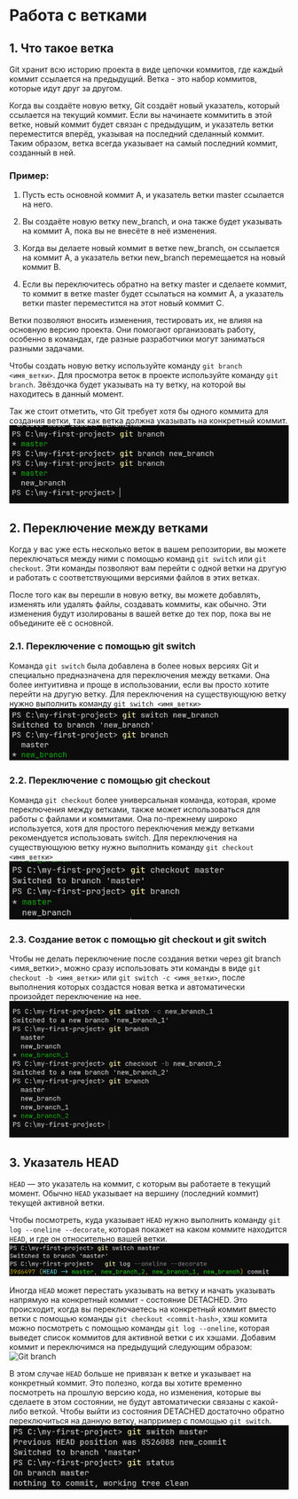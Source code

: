 # Работа с ветками

## 1. Что такое ветка
Git хранит всю историю проекта в виде цепочки коммитов, где каждый коммит ссылается на предыдущий.
Ветка - это набор коммитов, которые идут друг за другом. 

Когда вы создаёте новую ветку, Git создаёт новый указатель, который ссылается на текущий коммит. 
Если вы начинаете коммитить в этой ветке, новый коммит будет связан с предыдущим, и указатель ветки переместится вперёд, указывая на последний сделанный коммит. 
Таким образом, ветка всегда указывает на самый последний коммит, созданный в ней.

### Пример:

1. Пусть есть основной коммит A, и указатель ветки master ссылается на него.

2. Вы создаёте новую ветку new_branch, и она также будет указывать на коммит A, пока вы не внесёте в неё изменения.

3. Когда вы делаете новый коммит в ветке new_branch, он ссылается на коммит A, а указатель ветки new_branch перемещается на новый коммит B.

4. Если вы переключитесь обратно на ветку master и сделаете коммит, то коммит в ветке master будет ссылаться на коммит A, а указатель ветки master переместится на этот новый коммит C.

Ветки позволяют вносить изменения, тестировать их, не влияя на основную версию проекта. 
Они помогают организовать работу, особенно в командах, где разные разработчики могут заниматься разными задачами.

Чтобы создать новую ветку используйте команду `git branch <имя_ветки>`.
Для просмотра веток в проекте используйте команду `git branch`. Звёздочка будет указывать на ту ветку, на которой вы находитесь в данный момент.

Так же стоит отметить, что Git требует хотя бы одного коммита для создания ветки, так как ветка должна указывать на конкретный коммит.
![Git branch](../img/git-branch-new.png)

## 2. Переключение между ветками
Когда у вас уже есть несколько веток в вашем репозитории, вы можете переключаться между ними с помощью команд `git switch` или `git checkout`. 
Эти команды позволяют вам перейти с одной ветки на другую и работать с соответствующими версиями файлов в этих ветках.

После того как вы перешли в новую ветку, вы можете добавлять, изменять или удалять файлы, создавать коммиты, как обычно. 
Эти изменения будут изолированы в вашей ветке до тех пор, пока вы не объедините её с основной.

### 2.1. Переключение с помощью git switch
Команда `git switch` была добавлена в более новых версиях Git и специально предназначена для переключения между ветками. 
Она более интуитивна и проще в использовании, если вы просто хотите перейти на другую ветку.
Для переключения на существующуюю ветку нужно выполнить команду `git switch <имя_ветки>`
![Git branch](../img/git-switch.png)

### 2.2. Переключение с помощью git checkout
Команда `git checkout` более универсальная команда, которая, кроме переключения между ветками, также может использоваться для работы с файлами и коммитами. 
Она по-прежнему широко используется, хотя для простого переключения между ветками рекомендуется использовать switch.
Для переключения на существующуюю ветку нужно выполнить команду `git checkout <имя_ветки>`
![Git branch](../img/git-checkout.png)

### 2.3. Создание веток с помощью git checkout и git switch
Чтобы не делать переключение после создания ветки через git branch <имя_ветки>, можно сразу использовать эти команды в виде `git checkout -b <имя_ветки>`
или `git switch -c <имя_ветки>`, после выполнения которых создастся новая ветка и автоматически произойдет переключение на нее.
![Git branch](../img/git-branch-create.png)

## 3. Указатель HEAD
`HEAD` — это указатель на коммит, с которым вы работаете в текущий момент.
Обычно `HEAD` указывает на вершину (последний коммит) текущей активной ветки. 

Чтобы посмотреть, куда указывает `HEAD` нужно выполнить команду `git log --oneline --decorate`, 
которая покажет на каком коммите находится `HEAD`, и где он относительно вашей ветки.
![Git branch](../img/git-head-show.png)

Иногда `HEAD` может перестать указывать на ветку и начать указывать напрямую на конкретный коммит - состояние DETACHED. 
Это происходит, когда вы переключаетесь на конкретный коммит вместо ветки с помощью команды `git checkout <commit-hash>`, 
хэш комита можно посмотреть с помощью команды `git log --oneline`, которая выведет список коммитов для активной ветки с их хэшами.
Добавим коммит и переключимся на предыдущий следующим образом:
![Git branch](../img/git-detached-head.png)

В этом случае `HEAD` больше не привязан к ветке и указывает на конкретный коммит. 
Это полезно, когда вы хотите временно посмотреть на прошлую версию кода, но изменения, которые вы сделаете в этом состоянии, не будут автоматически связаны с какой-либо веткой.
Чтобы выйти из состояния DETACHED достаточно обратно переключиться на данную ветку, напрример с помощью `git switch`.
![Git branch](../img/git-restore-head.png)
